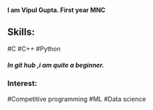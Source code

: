 #### I am Vipul Gupta. First year MNC
## Skills:
#C
#C++
#Python

##### In git hub ,i am quite a beginner.

### Interest:
#Competitive programming 
#ML
#Data science

